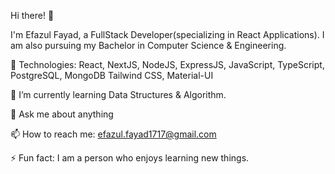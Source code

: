 Hi there! 👋
 
I'm Efazul Fayad, a FullStack Developer(specializing in React Applications). I am also pursuing my Bachelor in Computer Science & Engineering.
 
🎫 Technologies: React, NextJS, NodeJS, ExpressJS, JavaScript, TypeScript, PostgreSQL, MongoDB Tailwind CSS, Material-UI

🌱 I’m currently learning Data Structures & Algorithm.

💬 Ask me about anything 

📫 How to reach me: efazul.fayad1717@gmail.com

⚡ Fun fact: I am a person who enjoys learning new things. 



